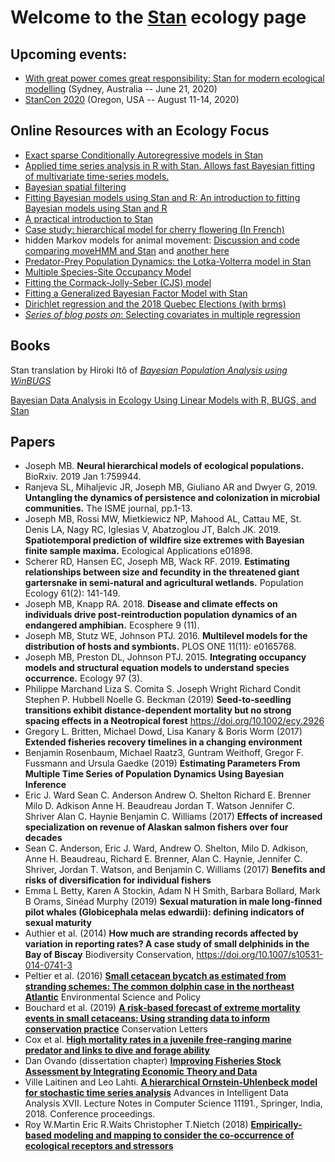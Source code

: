 # Welcome to the [Stan](https://mc-stan.org/) ecology page

## Upcoming events: 

- [With great power comes great responsibility: Stan for modern ecological modelling](http://www.isec2020.org/training-program#ShortCourses) (Sydney, Australia -- June 21, 2020)
- [StanCon 2020](https://mc-stan.org/events/stancon2020/) (Oregon, USA -- August 11-14, 2020)

## Online Resources with an Ecology Focus

- [Exact sparse Conditionally Autoregressive models in Stan](https://mc-stan.org/users/documentation/case-studies/mbjoseph-CARStan.html)
- [Applied time series analysis in R with Stan. Allows fast Bayesian fitting of multivariate time-series models.](
https://nwfsc-timeseries.github.io/atsar/)
- [Bayesian spatial filtering](https://connordonegan.github.io/2020/01/09/rhs-esf)
- [Fitting Bayesian models using Stan and R:  An introduction to fitting Bayesian models using Stan and R]( https://www.weirdfishes.blog/blog/fitting-bayesian-models-with-stan-and-r/)
- [A practical introduction to Stan](https://github.com/DanOvando/learn-stan)
- [Case study: hierarchical model for cherry flowering (In French)](https://stateofther.github.io/post/rstan/WorkingWithStan_part2.html)
- hidden Markov models for animal movement: [Discussion and code comparing moveHMM and Stan](https://groups.google.com/forum/#!searchin/stan-users/animal$20movement%7Csort:date/stan-users/72BEgxLIZjo/95037NfXAgAJ) and [another here](https://arxiv.org/abs/1806.10639)  
- [Predator-Prey Population Dynamics: the Lotka-Volterra model in Stan](https://mc-stan.org/users/documentation/case-studies/lotka-volterra-predator-prey.html)
- [Multiple Species-Site Occupancy Model](https://mc-stan.org/users/documentation/case-studies/dorazio-royle-occupancy.html)
- [Fitting the Cormack-Jolly-Seber (CJS) model](https://mc-stan.org/docs/2_22/stan-users-guide/latent-discrete-chapter.html)
- [Fitting a Generalized Bayesian Factor Model with Stan](https://rive-numeri-lab.github.io/2018/09/04/GBFM.html)
- [Dirichlet regression and the 2018 Quebec Elections (with brms)](https://rive-numeri-lab.github.io/2019/10/30/DirichletElections.html)
- [_Series of blog posts on_: Selecting covariates in multiple regression](http://darwin.eeb.uconn.edu/uncommon-ground/variable-selection-in-multiple-regression/)

## Books 

Stan translation by Hiroki Itô of [_Bayesian Population Analysis using WinBUGS_](https://github.com/stan-dev/example-models/tree/master/BPA) 

[Bayesian Data Analysis in Ecology Using Linear Models with R, BUGS, and Stan](https://www.sciencedirect.com/book/9780128013700/bayesian-data-analysis-in-ecology-using-linear-models-with-r-bugs-and-stan)

## Papers 

- Joseph MB. __Neural hierarchical models of ecological populations.__ BioRxiv. 2019 Jan 1:759944.
- Ranjeva SL, Mihaljevic JR, Joseph MB, Giuliano AR and Dwyer G, 2019. __Untangling the dynamics of persistence and colonization in microbial communities.__ The ISME journal, pp.1-13.
- Joseph MB, Rossi MW, Mietkiewicz NP, Mahood AL, Cattau ME, St. Denis LA, Nagy RC, Iglesias V, Abatzoglou JT, Balch JK. 2019. __Spatiotemporal prediction of wildfire size extremes with Bayesian finite sample maxima.__ Ecological Applications e01898.
- Scherer RD, Hansen EC, Joseph MB, Wack RF. 2019. __Estimating relationships between size and fecundity in the threatened giant gartersnake in semi-natural and agricultural wetlands.__ Population Ecology 61(2): 141-149.
- Joseph MB, Knapp RA. 2018. __Disease and climate effects on individuals drive post‐reintroduction population dynamics of an endangered amphibian.__ Ecosphere 9 (11).
- Joseph MB, Stutz WE, Johnson PTJ. 2016. __Multilevel models for the distribution of hosts and symbionts.__ PLOS ONE 11(11): e0165768.
- Joseph MB, Preston DL, Johnson PTJ. 2015. __Integrating occupancy models and structural equation models to understand species occurrence.__ Ecology 97 (3).
- Philippe Marchand  Liza S. Comita  S. Joseph Wright  Richard Condit  Stephen P. Hubbell  Noelle G. Beckman (2019) __Seed‐to‐seedling transitions exhibit distance‐dependent mortality but no strong spacing effects in a Neotropical forest__ https://doi.org/10.1002/ecy.2926
- Gregory L. Britten, Michael Dowd, Lisa Kanary & Boris Worm (2017) __Extended fisheries recovery timelines in a changing environment__
- Benjamin Rosenbaum, Michael Raatz3, Guntram Weithoff, Gregor F. Fussmann and Ursula Gaedke (2019) __Estimating Parameters From Multiple Time Series of Population Dynamics Using Bayesian Inference__
- Eric J. Ward  Sean C. Anderson  Andrew O. Shelton  Richard E. Brenner  Milo D. Adkison  Anne H. Beaudreau  Jordan T. Watson  Jennifer C. Shriver  Alan C. Haynie  Benjamin C. Williams (2017) __Effects of increased specialization on revenue of Alaskan salmon fishers over four decades__
- Sean C. Anderson, Eric J. Ward, Andrew O. Shelton, Milo D. Adkison, Anne H. Beaudreau, Richard E. Brenner, Alan C. Haynie, Jennifer C. Shriver, Jordan T. Watson, and Benjamin C. Williams (2017) __Benefits and risks of diversification for individual fishers__
- Emma L Betty, Karen A Stockin, Adam N H Smith, Barbara Bollard, Mark B Orams, Sinéad Murphy (2019) __Sexual maturation in male long-finned pilot whales (Globicephala melas edwardii): defining indicators of sexual maturity__
- Authier et al. (2014) __How much are stranding records affected by variation in reporting rates? A case study of small delphinids in the Bay of Biscay__  Biodiversity Conservation, https://doi.org/10.1007/s10531-014-0741-3
- Peltier et al. (2016) [__Small cetacean bycatch as estimated from stranding schemes: The common dolphin case in the northeast Atlantic__](https://doi.org/10.1016/j.envsci.2016.05.004) Environmental Science and Policy
- Bouchard et al. (2019) [__A risk‐based forecast of extreme mortality events in small cetaceans: Using stranding data to inform conservation practice__](https://doi.org/10.1111/conl.12639) Conservation Letters
- Cox et al. [__High mortality rates in a juvenile free‐ranging marine predator and links to dive and forage ability__]( https://onlinelibrary.wiley.com/doi/10.1002/ece3.5905)
- Dan Ovando (dissertation chapter) [__Improving Fisheries Stock Assessment by Integrating Economic Theory and Data__](https://danovando.github.io/dissertation/3-scrooge.html)
- Ville Laitinen and Leo Lahti. [__A hierarchical Ornstein-Uhlenbeck model for stochastic time series analysis__](https://openresearchlabs.github.io/publications/papers/2018-Laitinen-IDA.pdf) Advances in Intelligent Data Analysis XVII. Lecture Notes in Computer Science 11191., Springer, India, 2018. Conference proceedings. 
- Roy W.Martin Eric R.Waits Christopher T.Nietch (2018) [__Empirically-based modeling and mapping to consider the co-occurrence of ecological receptors and stressors__](https://doi.org/10.1016/j.scitotenv.2017.08.301)
